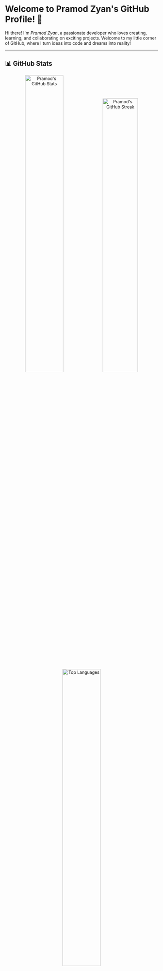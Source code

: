 # Welcome to Pramod Zyan's GitHub Profile! 🌟

Hi there! I'm *Pramod Zyan*, a passionate developer who loves creating, learning, and collaborating on exciting projects. Welcome to my little corner of GitHub, where I turn ideas into code and dreams into reality!

---

## 📊 GitHub Stats
<div align="center">
  <img src="https://github-readme-stats.vercel.app/api?username=pramodzyan&show_icons=true&theme=radical" alt="Pramod's GitHub Stats" width="50%"/>
  <img src="https://streak-stats.demolab.com?user=pramodzyan&theme=radical" alt="Pramod's GitHub Streak" width="48%"/>
</div>

<div align="center">
  <img src="https://github-readme-stats.vercel.app/api/top-langs/?username=pramodzyan&layout=compact&theme=radical" alt="Top Languages" width="50%"/>
</div>

---

## 👨‍💻 About Me
- 🔭 I’m currently working on *[Your Current Projects or Interests]*
- 🌱 I’m currently learning *[Technologies or Skills You Are Learning]*
- 👯 I’m looking to collaborate on *[Topics or Projects You Want to Work On]*
- 💬 Ask me about *[Topics You’re Knowledgeable About]*
- 📫 How to reach me: *[Your Email or Social Handle]*
- ⚡ Fun fact: *[Fun Fact About You!]*

---

## 🔥 My Skills
- *Languages*:  
  ![HTML](https://img.shields.io/badge/HTML-E34F26?style=for-the-badge&logo=html5&logoColor=white)
  ![CSS](https://img.shields.io/badge/CSS-1572B6?style=for-the-badge&logo=css3&logoColor=white)
  ![JavaScript](https://img.shields.io/badge/JavaScript-F7DF1E?style=for-the-badge&logo=javascript&logoColor=black)
  ![Python](https://img.shields.io/badge/Python-3776AB?style=for-the-badge&logo=python&logoColor=white)
  ![C](https://img.shields.io/badge/C-00599C?style=for-the-badge&logo=c&logoColor=white)
  ![Java](https://img.shields.io/badge/Java-ED8B00?style=for-the-badge&logo=java&logoColor=white)

- *Tools & Frameworks*:  
  ![Django](https://img.shields.io/badge/Django-092E20?style=for-the-badge&logo=django&logoColor=white)
  ![Linux](https://img.shields.io/badge/Linux-FCC624?style=for-the-badge&logo=linux&logoColor=black)
  ![React](https://img.shields.io/badge/React-20232A?style=for-the-badge&logo=react&logoColor=61DAFB)
  ![Git](https://img.shields.io/badge/Git-F05032?style=for-the-badge&logo=git&logoColor=white)

---

### 🐍 Watch My Contributions Grow!

![Snake animation](https://github.com/pramodzyan/pramodzyan/blob/output/github-contribution-grid-snake.svg)

---

## 🌐 Connect with Me:
<div align="center">
  <a href="https://www.linkedin.com/in/pramod-sai-yallapu-2662921a6">
    <img src="https://img.shields.io/badge/LinkedIn-0077B5?style=for-the-badge&logo=linkedin&logoColor=white" alt="LinkedIn">
  </a>
  <a href="https://pramodsai-portfolio.netlify.app/">
    <img src="https://img.shields.io/badge/Portfolio-121212?style=for-the-badge&logo=firefox&logoColor=white" alt="Portfolio">
  </a>
  <a href="mailto:your-email@example.com">
    <img src="https://img.shields.io/badge/Email-D14836?style=for-the-badge&logo=gmail&logoColor=white" alt="Email">
  </a>
</div>

---

## 📈 Weekly Development Breakdown
<!-- You can use GitHub Actions or Wakatime for real-time stats -->
![Wakatime Stats](https://github-readme-stats.vercel.app/api/wakatime?username=YourWakatimeUsername&theme=radical)

---

## 🏆 Achievements
- 🏅 Contributed to *X+ Open Source Projects*
- 🌟 Earned *[Your GitHub Stars Count]* stars on repositories
- 📚 Published *[Any Articles, Blogs, or Research]*

---

✨ Thanks for visiting my profile! Feel free to explore my repositories and connect with me. ✨
